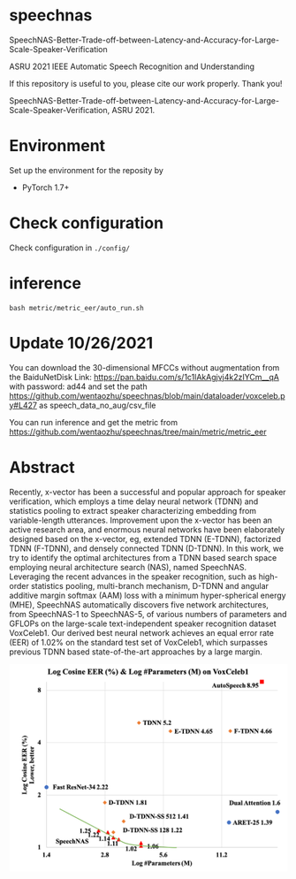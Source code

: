 # speechnas
SpeechNAS-Better-Trade-off-between-Latency-and-Accuracy-for-Large-Scale-Speaker-Verification

ASRU 2021 IEEE Automatic Speech Recognition and Understanding

If this repository is useful to you, please cite our work properly. Thank you!

SpeechNAS-Better-Trade-off-between-Latency-and-Accuracy-for-Large-Scale-Speaker-Verification, ASRU 2021.

# Environment
Set up the environment for the reposity by
* PyTorch 1.7+

# Check configuration
Check configuration in `./config/`

# inference
```shell
bash metric/metric_eer/auto_run.sh
```

# Update 10/26/2021
You can download the 30-dimensional MFCCs without augmentation from the BaiduNetDisk Link: https://pan.baidu.com/s/1c1lAkAgjvj4k2zIYCm__qA  with password: ad44 and set the path https://github.com/wentaozhu/speechnas/blob/main/dataloader/voxceleb.py#L427 as speech_data_no_aug/csv_file 

You can run inference and get the metric from https://github.com/wentaozhu/speechnas/tree/main/metric/metric_eer

# Abstract
Recently, x-vector has been a successful and popular approach for speaker
verification, which employs a time delay neural network (TDNN) and statistics
pooling to extract speaker characterizing embedding from variable-length
utterances. Improvement upon the x-vector has been an active research area, and
enormous neural networks have been elaborately designed based on the x-vector,
eg, extended TDNN (E-TDNN), factorized TDNN (F-TDNN), and densely connected
TDNN (D-TDNN). In this work, we try to identify the optimal architectures from
a TDNN based search space employing neural architecture search (NAS), named
SpeechNAS. Leveraging the recent advances in the speaker recognition, such as
high-order statistics pooling, multi-branch mechanism, D-TDNN and angular
additive margin softmax (AAM) loss with a minimum hyper-spherical energy (MHE),
SpeechNAS automatically discovers five network architectures, from SpeechNAS-1
to SpeechNAS-5, of various numbers of parameters and GFLOPs on the large-scale
text-independent speaker recognition dataset VoxCeleb1. Our derived best neural
network achieves an equal error rate (EER) of 1.02% on the standard test set of
VoxCeleb1, which surpasses previous TDNN based state-of-the-art approaches by a
large margin.

![image info](./performance_overview_v6.png)
